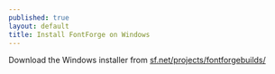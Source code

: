 ```yaml
---
published: true
layout: default
title: Install FontForge on Windows
---
```


Download the Windows installer from [sf.net/projects/fontforgebuilds/](http://sourceforge.net/projects/fontforgebuilds/)